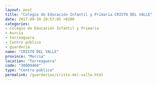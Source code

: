 ```yaml
---
layout: post
title: "Colegio de Educación Infantil y Primaria CRISTO DEL VALLE"
date: 2017-09-20 20:57:05 +0200
categories:
- Colegio de Educación Infantil y Primaria
- murcia
- torreaguera
- Centro público
- guarderia
name: "CRISTO DEL VALLE"
province: "Murcia"
location: "Torreaguera"
code: "30009460"
type: "Centro público"
permalink: /guarderias/cristo-del-valle.html
---
```

